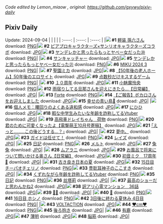 *Code edited by Lemon_miaow , original: https://github.com/gxywy/pixiv-daily*
## Pixiv Daily 
Update: 2024-09-04
|      |      |      |
| :----: | :----: | :----: |
|![](https://pximg.lemonmiaow.xyz/c/240x480/img-master/img/2024/09/03/00/00/41/122087390_p0_master1200.jpg) **#1** [軽装 孫六さん](https://www.pixiv.net/artworks/122087390) download: [PNG](https://pximg.lemonmiaow.xyz/img-original/img/2024/09/03/00/00/41/122087390_p0.png)|![](https://pximg.lemonmiaow.xyz/c/240x480/img-master/img/2024/09/02/00/06/55/122058353_p0_master1200.jpg) **#2** [ピアプロキャラクターズ×サンリオキャラクターズコラボ](https://www.pixiv.net/artworks/122058353) download: [JPG](https://pximg.lemonmiaow.xyz/img-original/img/2024/09/02/00/06/55/122058353_p0.jpg)|![](https://pximg.lemonmiaow.xyz/c/240x480/img-master/img/2024/09/02/10/43/41/122068690_p0_master1200.jpg) **#3** [ヤンデレかと思ったらもっとヤベー女だった⑳](https://www.pixiv.net/artworks/122068690) download: [PNG](https://pximg.lemonmiaow.xyz/img-original/img/2024/09/02/10/43/41/122068690_p0.png)|
|![](https://pximg.lemonmiaow.xyz/c/240x480/img-master/img/2024/09/02/07/30/01/122066269_p0_master1200.jpg) **#4** [サンキャッチャー](https://www.pixiv.net/artworks/122066269) download: [JPG](https://pximg.lemonmiaow.xyz/img-original/img/2024/09/02/07/30/01/122066269_p0.jpg)|![](https://pximg.lemonmiaow.xyz/c/240x480/img-master/img/2024/09/03/00/02/00/122087545_p0_master1200.jpg) **#5** [ヤンデレかと思ったらもっとヤベー女だった㉑](https://www.pixiv.net/artworks/122087545) download: [PNG](https://pximg.lemonmiaow.xyz/img-original/img/2024/09/03/00/02/00/122087545_p0.png)|![](https://pximg.lemonmiaow.xyz/c/240x480/img-master/img/2024/09/02/01/35/57/122061483_p0_master1200.jpg) **#6** [MIKU 2024 3](https://www.pixiv.net/artworks/122061483) download: [PNG](https://pximg.lemonmiaow.xyz/img-original/img/2024/09/02/01/35/57/122061483_p0.png)|
|![](https://pximg.lemonmiaow.xyz/c/240x480/img-master/img/2024/09/02/00/01/05/122057928_p0_master1200.jpg) **#7** [聖園ミカ](https://www.pixiv.net/artworks/122057928) download: [JPG](https://pximg.lemonmiaow.xyz/img-original/img/2024/09/02/00/01/05/122057928_p0.jpg)|![](https://pximg.lemonmiaow.xyz/c/240x480/img-master/img/2024/09/03/12/00/11/122098545_p0_master1200.jpg) **#8** [【50年後の老人ホーム】50年後のエロサイト](https://www.pixiv.net/artworks/122098545) download: [JPG](https://pximg.lemonmiaow.xyz/img-original/img/2024/09/03/12/00/11/122098545_p0.jpg)|![](https://pximg.lemonmiaow.xyz/c/240x480/img-master/img/2024/09/02/18/00/03/122075800_p0_master1200.jpg) **#9** [点数秒だけキスするゲーム](https://www.pixiv.net/artworks/122075800) download: [PNG](https://pximg.lemonmiaow.xyz/img-original/img/2024/09/02/18/00/03/122075800_p0.png)|
|![](https://pximg.lemonmiaow.xyz/c/240x480/img-master/img/2024/09/02/00/01/17/122057958_p0_master1200.jpg) **#10** [１０周年](https://www.pixiv.net/artworks/122057958) download: [JPG](https://pximg.lemonmiaow.xyz/img-original/img/2024/09/02/00/01/17/122057958_p0.jpg)|![](https://pximg.lemonmiaow.xyz/c/240x480/img-master/img/2024/09/02/03/43/05/122063631_p0_master1200.jpg) **#11** [小魅魔怜央](https://www.pixiv.net/artworks/122063631) download: [PNG](https://pximg.lemonmiaow.xyz/img-original/img/2024/09/02/03/43/05/122063631_p0.png)|![](https://pximg.lemonmiaow.xyz/c/240x480/img-master/img/2024/09/02/00/03/06/122058122_p0_master1200.jpg) **#12** [雨宿りしてる旦那さんを迎えにきたら...【日常編】](https://www.pixiv.net/artworks/122058122) download: [JPG](https://pximg.lemonmiaow.xyz/img-original/img/2024/09/02/00/03/06/122058122_p0.jpg)|
|![](https://pximg.lemonmiaow.xyz/c/240x480/img-master/img/2024/09/02/23/42/36/122086645_p0_master1200.jpg) **#13** [Forte](https://www.pixiv.net/artworks/122086645) download: [PNG](https://pximg.lemonmiaow.xyz/img-original/img/2024/09/02/23/42/36/122086645_p0.png)|![](https://pximg.lemonmiaow.xyz/c/240x480/img-master/img/2024/09/03/17/43/41/122104053_p0_master1200.jpg) **#14** [【ご報告】ボカロさんをお迎えしました](https://www.pixiv.net/artworks/122104053) download: [JPG](https://pximg.lemonmiaow.xyz/img-original/img/2024/09/03/17/43/41/122104053_p0.jpg)|![](https://pximg.lemonmiaow.xyz/c/240x480/img-master/img/2024/09/03/17/21/35/122103611_p0_master1200.jpg) **#15** [幸せの青い鳥💙](https://www.pixiv.net/artworks/122103611) download: [JPG](https://pximg.lemonmiaow.xyz/img-original/img/2024/09/03/17/21/35/122103611_p0.jpg)|
|![](https://pximg.lemonmiaow.xyz/c/240x480/img-master/img/2024/09/03/06/00/07/122093852_p0_master1200.jpg) **#16** [個人メモ：腰回りのよくある違和感](https://www.pixiv.net/artworks/122093852) download: [JPG](https://pximg.lemonmiaow.xyz/img-original/img/2024/09/03/06/00/07/122093852_p0.jpg)|![](https://pximg.lemonmiaow.xyz/c/240x480/img-master/img/2024/09/03/00/02/34/122087590_p0_master1200.jpg) **#17** [にひひ](https://www.pixiv.net/artworks/122087590) download: [JPG](https://pximg.lemonmiaow.xyz/img-original/img/2024/09/03/00/02/34/122087590_p0.jpg)|![](https://pximg.lemonmiaow.xyz/c/240x480/img-master/img/2024/09/02/20/05/32/122079322_p0_master1200.jpg) **#18** [暇な中学生みたいな年齢を詐称してるVtuber](https://www.pixiv.net/artworks/122079322) download: [JPG](https://pximg.lemonmiaow.xyz/img-original/img/2024/09/02/20/05/32/122079322_p0.jpg)|
|![](https://pximg.lemonmiaow.xyz/c/240x480/img-master/img/2024/09/03/18/40/41/122105464_p0_master1200.jpg) **#19** [高飛車ドレイちゃん　荷物](https://www.pixiv.net/artworks/122105464) download: [PNG](https://pximg.lemonmiaow.xyz/img-original/img/2024/09/03/18/40/41/122105464_p0.png)|![](https://pximg.lemonmiaow.xyz/c/240x480/img-master/img/2024/09/02/00/00/09/122057803_p0_master1200.jpg) **#20** [君のために可愛くなったよ【電撃萌王10月号寄稿】](https://www.pixiv.net/artworks/122057803) download: [JPG](https://pximg.lemonmiaow.xyz/img-original/img/2024/09/02/00/00/09/122057803_p0.jpg)|![](https://pximg.lemonmiaow.xyz/c/240x480/img-master/img/2024/09/02/17/13/46/122074873_p0_master1200.jpg) **#21** [｢えっと………この後どうする…？｣](https://www.pixiv.net/artworks/122074873) download: [JPG](https://pximg.lemonmiaow.xyz/img-original/img/2024/09/02/17/13/46/122074873_p0.jpg)|
|![](https://pximg.lemonmiaow.xyz/c/240x480/img-master/img/2024/09/02/17/13/20/122072310_p0_master1200.jpg) **#22** [夢中。](https://www.pixiv.net/artworks/122072310) download: [JPG](https://pximg.lemonmiaow.xyz/img-original/img/2024/09/02/17/13/20/122072310_p0.jpg)|![](https://pximg.lemonmiaow.xyz/c/240x480/img-master/img/2024/09/02/23/32/15/122086306_p0_master1200.jpg) **#23** [ガイドは任せて！](https://www.pixiv.net/artworks/122086306) download: [PNG](https://pximg.lemonmiaow.xyz/img-original/img/2024/09/02/23/32/15/122086306_p0.png)|![](https://pximg.lemonmiaow.xyz/c/240x480/img-master/img/2024/09/03/01/32/16/122090275_p0_master1200.jpg) **#24** [レイズ](https://www.pixiv.net/artworks/122090275) download: [JPG](https://pximg.lemonmiaow.xyz/img-original/img/2024/09/03/01/32/16/122090275_p0.jpg)|
|![](https://pximg.lemonmiaow.xyz/c/240x480/img-master/img/2024/09/02/21/18/53/122081690_p0_master1200.jpg) **#25** [日記](https://www.pixiv.net/artworks/122081690) download: [PNG](https://pximg.lemonmiaow.xyz/img-original/img/2024/09/02/21/18/53/122081690_p0.png)|![](https://pximg.lemonmiaow.xyz/c/240x480/img-master/img/2024/09/02/08/00/03/122066657_p0_master1200.jpg) **#26** [メルト](https://www.pixiv.net/artworks/122066657) download: [JPG](https://pximg.lemonmiaow.xyz/img-original/img/2024/09/02/08/00/03/122066657_p0.jpg)|![](https://pximg.lemonmiaow.xyz/c/240x480/img-master/img/2024/09/02/20/09/50/122079438_p0_master1200.jpg) **#27** [兔兔](https://www.pixiv.net/artworks/122079438) download: [JPG](https://pximg.lemonmiaow.xyz/img-original/img/2024/09/02/20/09/50/122079438_p0.jpg)|
|![](https://pximg.lemonmiaow.xyz/c/240x480/img-master/img/2024/09/03/01/10/43/122089787_p0_master1200.jpg) **#28** [ムアラニ](https://www.pixiv.net/artworks/122089787) download: [JPG](https://pximg.lemonmiaow.xyz/img-original/img/2024/09/03/01/10/43/122089787_p0.jpg)|![](https://pximg.lemonmiaow.xyz/c/240x480/img-master/img/2024/09/03/00/07/09/122087878_p0_master1200.jpg) **#29** [お風呂で将来について問いかける奥さん【日常編】](https://www.pixiv.net/artworks/122087878) download: [JPG](https://pximg.lemonmiaow.xyz/img-original/img/2024/09/03/00/07/09/122087878_p0.jpg)|![](https://pximg.lemonmiaow.xyz/c/240x480/img-master/img/2024/09/02/00/11/56/122058643_p0_master1200.jpg) **#30** [初音ミク　17周年🎀](https://www.pixiv.net/artworks/122058643) download: [JPG](https://pximg.lemonmiaow.xyz/img-original/img/2024/09/02/00/11/56/122058643_p0.jpg)|
|![](https://pximg.lemonmiaow.xyz/c/240x480/img-master/img/2024/09/02/00/45/11/122059966_p0_master1200.jpg) **#31** [古き良き日本の夏](https://www.pixiv.net/artworks/122059966) download: [JPG](https://pximg.lemonmiaow.xyz/img-original/img/2024/09/02/00/45/11/122059966_p0.jpg)|![](https://pximg.lemonmiaow.xyz/c/240x480/img-master/img/2024/09/02/00/00/52/122057904_p0_master1200.jpg) **#32** [15日目 チーパオチェリノ](https://www.pixiv.net/artworks/122057904) download: [PNG](https://pximg.lemonmiaow.xyz/img-original/img/2024/09/02/00/00/52/122057904_p0.png)|![](https://pximg.lemonmiaow.xyz/c/240x480/img-master/img/2024/09/02/00/05/13/122058262_p0_master1200.jpg) **#33** [豊聡耳神子のここすき](https://www.pixiv.net/artworks/122058262) download: [JPG](https://pximg.lemonmiaow.xyz/img-original/img/2024/09/02/00/05/13/122058262_p0.jpg)|
|![](https://pximg.lemonmiaow.xyz/c/240x480/img-master/img/2024/09/03/21/18/16/122110003_p0_master1200.jpg) **#34** [くずれながら年齢を詐称してるVtuber](https://www.pixiv.net/artworks/122110003) download: [PNG](https://pximg.lemonmiaow.xyz/img-original/img/2024/09/03/21/18/16/122110003_p0.png)|![](https://pximg.lemonmiaow.xyz/c/240x480/img-master/img/2024/09/03/16/27/33/122102601_p0_master1200.jpg) **#35** [日記](https://www.pixiv.net/artworks/122102601) download: [PNG](https://pximg.lemonmiaow.xyz/img-original/img/2024/09/03/16/27/33/122102601_p0.png)|![](https://pximg.lemonmiaow.xyz/c/240x480/img-master/img/2024/09/03/21/34/26/122110530_p0_master1200.jpg) **#36** [丝塔莉](https://www.pixiv.net/artworks/122110530) download: [JPG](https://pximg.lemonmiaow.xyz/img-original/img/2024/09/03/21/34/26/122110530_p0.jpg)|
|![](https://pximg.lemonmiaow.xyz/c/240x480/img-master/img/2024/09/03/00/30/04/122088607_p0_master1200.jpg) **#37** [最高のショーだと思わんかね2](https://www.pixiv.net/artworks/122088607) download: [JPG](https://pximg.lemonmiaow.xyz/img-original/img/2024/09/03/00/30/04/122088607_p0.jpg)|![](https://pximg.lemonmiaow.xyz/c/240x480/img-master/img/2024/09/03/13/57/54/122100299_p0_master1200.jpg) **#38** [訳アリ心霊マンション　36話](https://www.pixiv.net/artworks/122100299) download: [JPG](https://pximg.lemonmiaow.xyz/img-original/img/2024/09/03/13/57/54/122100299_p0.jpg)|![](https://pximg.lemonmiaow.xyz/c/240x480/img-master/img/2024/09/03/00/49/08/122089164_p0_master1200.jpg) **#39** [🧡💚](https://www.pixiv.net/artworks/122089164) download: [JPG](https://pximg.lemonmiaow.xyz/img-original/img/2024/09/03/00/49/08/122089164_p0.jpg)|
|![](https://pximg.lemonmiaow.xyz/c/240x480/img-master/img/2024/09/02/05/06/46/122064561_p0_master1200.jpg) **#40** [🍡](https://www.pixiv.net/artworks/122064561) download: [PNG](https://pximg.lemonmiaow.xyz/img-original/img/2024/09/02/05/06/46/122064561_p0.png)|![](https://pximg.lemonmiaow.xyz/c/240x480/img-master/img/2024/09/03/00/00/46/122087402_p0_master1200.jpg) **#41** [16日目 ホシノ](https://www.pixiv.net/artworks/122087402) download: [PNG](https://pximg.lemonmiaow.xyz/img-original/img/2024/09/03/00/00/46/122087402_p0.png)|![](https://pximg.lemonmiaow.xyz/c/240x480/img-master/img/2024/09/02/07/06/20/122065977_p0_master1200.jpg) **#42** [3日後に終わる夏休み 4日目](https://www.pixiv.net/artworks/122065977) download: [PNG](https://pximg.lemonmiaow.xyz/img-original/img/2024/09/02/07/06/20/122065977_p0.png)|
|![](https://pximg.lemonmiaow.xyz/c/240x480/img-master/img/2024/09/03/00/00/35/122087379_p0_master1200.jpg) **#43** [VOLTACTION](https://www.pixiv.net/artworks/122087379) download: [JPG](https://pximg.lemonmiaow.xyz/img-original/img/2024/09/03/00/00/35/122087379_p0.jpg)|![](https://pximg.lemonmiaow.xyz/c/240x480/img-master/img/2024/09/02/21/10/49/122081429_p0_master1200.jpg) **#44** [❤️cm❤️](https://www.pixiv.net/artworks/122081429) download: [PNG](https://pximg.lemonmiaow.xyz/img-original/img/2024/09/02/21/10/49/122081429_p0.png)|![](https://pximg.lemonmiaow.xyz/c/240x480/img-master/img/2024/09/02/08/37/22/122067181_p0_master1200.jpg) **#45** [後ろ抱き](https://www.pixiv.net/artworks/122067181) download: [JPG](https://pximg.lemonmiaow.xyz/img-original/img/2024/09/02/08/37/22/122067181_p0.jpg)|
|![](https://pximg.lemonmiaow.xyz/c/240x480/img-master/img/2024/09/02/18/31/46/122076706_p0_master1200.jpg) **#46** [有鹿](https://www.pixiv.net/artworks/122076706) download: [JPG](https://pximg.lemonmiaow.xyz/img-original/img/2024/09/02/18/31/46/122076706_p0.jpg)|![](https://pximg.lemonmiaow.xyz/c/240x480/img-master/img/2024/09/02/20/08/46/122079409_p0_master1200.jpg) **#47** [薄明](https://www.pixiv.net/artworks/122079409) download: [JPG](https://pximg.lemonmiaow.xyz/img-original/img/2024/09/02/20/08/46/122079409_p0.jpg)|![](https://pximg.lemonmiaow.xyz/c/240x480/img-master/img/2024/09/02/08/26/37/122067056_p0_master1200.jpg) **#48** [脳筋](https://www.pixiv.net/artworks/122067056) download: [JPG](https://pximg.lemonmiaow.xyz/img-original/img/2024/09/02/08/26/37/122067056_p0.jpg)|
